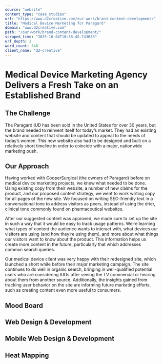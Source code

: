 ```yaml
---
source: "website"
content_type: "case_studies"
url: "https://www.d2creative.com/our-work/brand-content-development/"
title: "Medical Device Marketing for Paragard"
domain: "www.d2creative.com"
path: "/our-work/brand-content-development/"
scraped_time: "2025-10-04T18:56:48.743633"
url_depth: 2
word_count: 340
client_name: "d2-creative"
---
```


# Medical Device Marketing Agency Delivers a Fresh Take on an Established Brand

## The Challenge

The Paragard IUD has been sold in the United States for over 30 years, but the brand needed to reinvent itself for today’s market. They had an existing website and content that should be updated to appeal to the needs of today’s women. This new website also had to be designed and built on a relatively short timeline in order to coincide with a major, nationwide marketing push.

## Our Approach

Having worked with CooperSurgical (the owners of Paragard) before on medical device marketing projects, we knew what needed to be done. Using existing copy from their website, a number of new claims for the product, and our proposed content strategy, we went to work writing copy for all pages of the new site. We focused on writing SEO-friendly text in a conversational tone to address visitors as peers, instead of using the drier, clinical tone commonly found on pharmaceutical websites.

After our suggested content was approved, we made sure to set up the site in such a way that it would be easy to track usage patterns. We’re learning what types of content the audience wants to interact with, what devices our visitors are using (and how they’re using them), and more about what things our visitors want to know about the product. This information helps us create more content in the future, particularly that which addresses common search queries.

Our medical device client was very happy with their redesigned site, which launched a short while before their major marketing campaign. The site continues to do well in organic search, bringing in well-qualified potential users who are considering IUDs after seeing the TV commercial or hearing about them from another source. Additionally, the insights gained from tracking user behavior on the site are informing future marketing efforts, such as creating content even more useful to consumers.

## Mood Board

## Web Design & Development

## Mobile Web Design & Development

## Heat Mapping